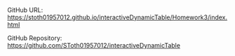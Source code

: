 GitHub URL: https://stoth01957012.github.io/interactiveDynamicTable/Homework3/index.html

GitHub Repository: https://github.com/SToth01957012/interactiveDynamicTable
